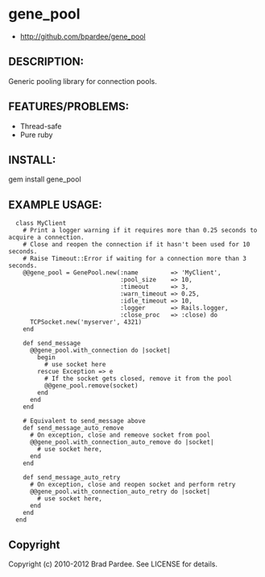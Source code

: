# gene_pool

* http://github.com/bpardee/gene_pool

## DESCRIPTION:

Generic pooling library for connection pools.

## FEATURES/PROBLEMS:

* Thread-safe
* Pure ruby

## INSTALL:

  gem install gene_pool

## EXAMPLE USAGE:

      class MyClient
        # Print a logger warning if it requires more than 0.25 seconds to acquire a connection.
        # Close and reopen the connection if it hasn't been used for 10 seconds.
        # Raise Timeout::Error if waiting for a connection more than 3 seconds.
        @@gene_pool = GenePool.new(:name         => 'MyClient',
                                   :pool_size    => 10,
                                   :timeout      => 3,
                                   :warn_timeout => 0.25,
                                   :idle_timeout => 10,
                                   :logger       => Rails.logger,
                                   :close_proc   => :close) do
          TCPSocket.new('myserver', 4321)
        end

        def send_message
          @@gene_pool.with_connection do |socket|
            begin
              # use socket here
            rescue Exception => e
              # If the socket gets closed, remove it from the pool
              @@gene_pool.remove(socket)
            end
          end
        end

        # Equivalent to send_message above
        def send_message_auto_remove
          # On exception, close and remeove socket from pool
          @@gene_pool.with_connection_auto_remove do |socket|
            # use socket here,
          end
        end

        def send_message_auto_retry
          # On exception, close and reopen socket and perform retry
          @@gene_pool.with_connection_auto_retry do |socket|
            # use socket here,
          end
        end
      end

## Copyright

Copyright (c) 2010-2012 Brad Pardee. See LICENSE for details.
